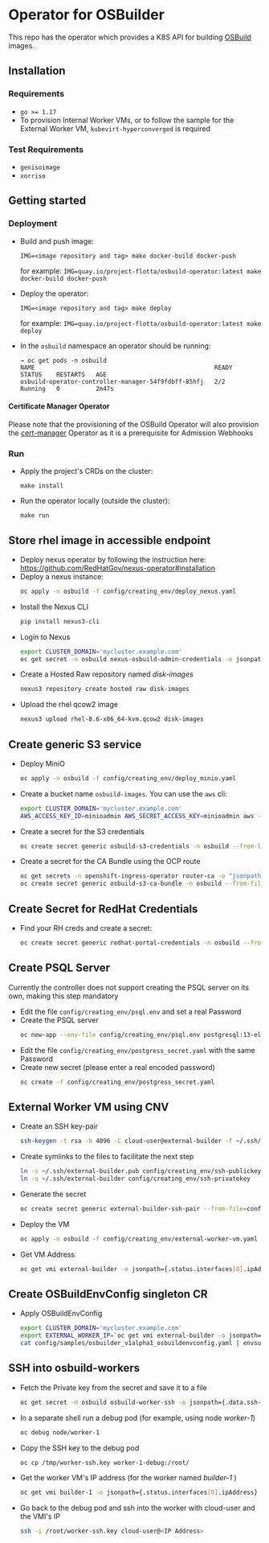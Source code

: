 # Operator for OSBuilder

This repo has the operator which provides a K8S API for building [OSBuild](https://www.osbuild.org/) images.

## Installation

### Requirements

- `go >= 1.17`
- To provision Internal Worker VMs, or to follow the sample for the External Worker VM, `kubevirt-hyperconverged` is required

### Test Requirements
- `genisoimage`
- `xorriso`

## Getting started

### Deployment

- Build and push image:

    `IMG=<image repository and tag> make docker-build docker-push`

    for example: `IMG=quay.io/project-flotta/osbuild-operator:latest make docker-build docker-push`

- Deploy the operator:

    `IMG=<image repository and tag> make deploy`

    for example: `IMG=quay.io/project-flotta/osbuild-operator:latest make deploy`

- In the `osbuild` namespace an operator should be running:
  ```
  → oc get pods -n osbuild
  NAME                                                  READY   STATUS    RESTARTS   AGE
  osbuild-operator-controller-manager-54f9fdbff-85hfj   2/2     Running   0          2m47s
  ```

#### Certificate Manager Operator

Please note that the provisioning of the OSBuild Operator will also provision the [cert-manager](https://cert-manager.io/) Operator as it is a prerequisite for Admission Webhooks

### Run

- Apply the project's CRDs on the cluster:

  `make install`

- Run the operator locally (outside the cluster):

  `make run`

## Store rhel image in accessible endpoint
- Deploy nexus operator by following the instruction here: https://github.com/RedHatGov/nexus-operator#installation
- Deploy a nexus instance:
  ```bash
  oc apply -n osbuild -f config/creating_env/deploy_nexus.yaml
  ```
- Install the Nexus CLI
  ```bash
  pip install nexus3-cli
  ```
- Login to Nexus
  ```bash
  export CLUSTER_DOMAIN='mycluster.example.com'
  oc get secret -n osbuild nexus-osbuild-admin-credentials -o jsonpath={.data.password} | base64 -d | xargs nexus3 login --url https://nexus-osbuild-osbuild.apps.${CLUSTER_DOMAIN} --no-x509_verify --username admin --password
  ```
- Create a Hosted Raw repository named _disk-images_
  ```bash
  nexus3 repository create hosted raw disk-images
  ```
- Upload the rhel qcow2 image
  ```bash
  nexus3 upload rhel-8.6-x86_64-kvm.qcow2 disk-images
  ```

## Create generic S3 service
- Deploy MiniO
  ```bash
  oc apply -n osbuild -f config/creating_env/deploy_minio.yaml
  ```
- Create a bucket name `osbuild-images`. You can use the `aws` cli:
  ```bash
  export CLUSTER_DOMAIN='mycluster.example.com'
  AWS_ACCESS_KEY_ID=minioadmin AWS_SECRET_ACCESS_KEY=minioadmin aws --endpoint-url https://minio-s3-osbuild.apps.${CLUSTER_DOMAIN} --no-verify-ssl s3 mb s3://osbuild-images
  ```
- Create a secret for the S3 credentials
  ```bash
  oc create secret generic osbuild-s3-credentials -n osbuild --from-literal=access-key-id=minioadmin --from-literal=secret-access-key=minioadmin
  ```
- Create a secret for the CA Bundle using the OCP route
  ```bash
  oc get secrets -n openshift-ingress-operator router-ca -o "jsonpath={.data.tls\.crt}" | base64 -d > /tmp/ca-bundle
  oc create secret generic osbuild-s3-ca-bundle -n osbuild --from-file=/tmp/ca-bundle
  ```

## Create Secret for RedHat Credentials
- Find your RH creds and create a secret:
  ```bash
  oc create secret generic redhat-portal-credentials -n osbuild --from-literal=username=<USERNAME> --from-literal=password=<PASSWORD>
  ```

## Create PSQL Server
Currently the controller does not support creating the PSQL server on its own, making this step mandatory
- Edit the file `config/creating_env/psql.env` and set a real Password
- Create the PSQL server
  ```bash
  oc new-app --env-file config/creating_env/psql.env postgresql:13-el8 -n osbuild
  ```
- Edit the file `config/creating_env/postgress_secret.yaml` with the same Password
- Create new secret (please enter a real encoded password)
  ```bash
  oc create -f config/creating_env/postgress_secret.yaml
  ```

## External Worker VM using CNV
- Create an SSH key-pair
  ```bash
  ssh-keygen -t rsa -b 4096 -C cloud-user@external-builder -f ~/.ssh/external-builder
  ```
- Create symlinks to the files to facilitate the next step
  ```bash
  ln -s ~/.ssh/external-builder.pub config/creating_env/ssh-publickey
  ln -s ~/.ssh/external-builder config/creating_env/ssh-privatekey
  ```
- Generate the secret
  ```bash
  oc create secret generic external-builder-ssh-pair --from-file=config/creating_env/ssh-privatekey --from-file=config/creating_env/ssh-publickey -n osbuild
  ```
- Deploy the VM
  ```bash
  oc apply -n osbuild -f config/creating_env/external-worker-vm.yaml
  ```
- Get VM Address
  ```bash
  oc get vmi external-builder -o jsonpath={.status.interfaces[0].ipAddress}
  ```

## Create OSBuildEnvConfig singleton CR
- Apply OSBuildEnvConfig
  ```bash
  export CLUSTER_DOMAIN='mycluster.example.com'
  export EXTERNAL_WORKER_IP=`oc get vmi external-builder -o jsonpath={.status.interfaces[0].ipAddress}`
  cat config/samples/osbuilder_v1alpha1_osbuildenvconfig.yaml | envsubst | oc apply -f -
  ```

## SSH into osbuild-workers
- Fetch the Private key from the secret and save it to a file
  ```bash
  oc get secret -n osbuild osbuild-worker-ssh -o jsonpath={.data.ssh-privatekey} | base64 -d > /tmp/worker-ssh.key
  ```
- In a separate shell run a debug pod (for example, using node _worker-1_)
  ```bash
  oc debug node/worker-1
  ```
- Copy the SSH key to the debug pod
  ```bash
  oc cp /tmp/worker-ssh.key worker-1-debug:/root/
  ```
- Get the worker VM's IP address (for the worker named _builder-1_ )
  ```bash
  oc get vmi builder-1 -o jsonpath={.status.interfaces[0].ipAddress}
  ```
- Go back to the debug pod and ssh into the worker with cloud-user and the VMI's IP
  ```bash
  ssh -i /root/worker-ssh.key cloud-user@<IP Address>
  ```
